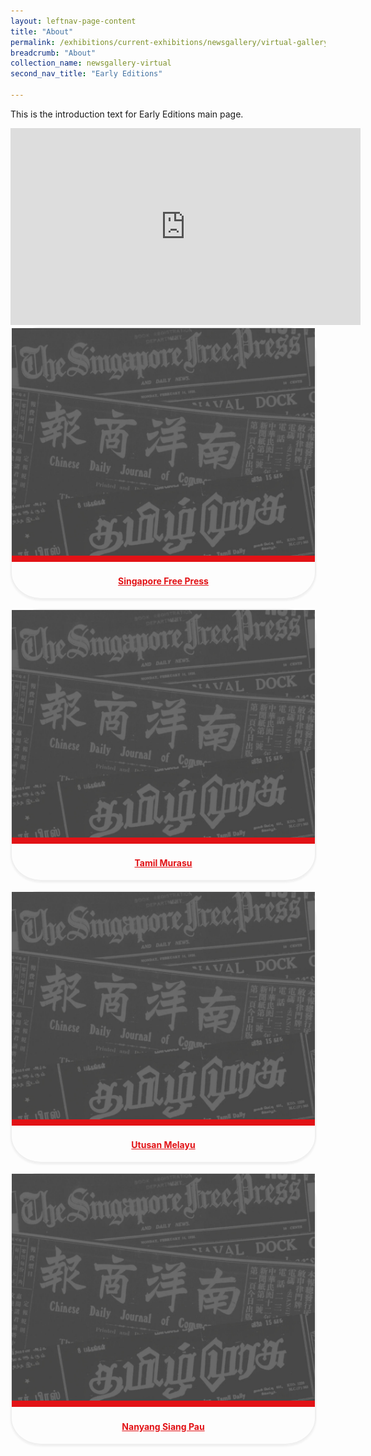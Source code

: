 ```yaml
---
layout: leftnav-page-content
title: "About"
permalink: /exhibitions/current-exhibitions/newsgallery/virtual-gallery/early-editions/
breadcrumb: "About"
collection_name: newsgallery-virtual
second_nav_title: "Early Editions"

---
```


This is the introduction text for Early Editions main page.

<iframe width="560" height="315" src="https://www.youtube.com/embed/SPb79aI6quk" frameborder="0" allow="accelerometer; autoplay; encrypted-media; gyroscope; picture-in-picture" allowfullscreen></iframe>


<div class="sgds-container" style="text-align: center;">
    <div class="row">
        <div class="col is-half" style="border: 2px solid #efefef; box-shadow: 0px 2px 3px #efefef; border-radius: 10%; margin-bottom: 15px; margin-right: 15px;">
            <div class="row">
                <img src="/images/event-images/newsgallery/TNG_placeholder.jpg" alt="Singapore Free Press" style="border-bottom: 10px solid #E21216;">
            </div>
            <div class="row" style="display: inline-block; margin: auto;">
                <h4><a href="/exhibitions/current-exhibitions/newsgallery/virtual-gallery/early-editions/" style="color:#E21216;">Singapore Free Press</a></h4>
            </div>            
        </div>
        <div class="col is-half" style="border: 2px solid #efefef; box-shadow: 0px 2px 3px #efefef; border-radius: 10%; margin-bottom: 15px; margin-right: 15px;">
            <div class="row">
                <img src="/images/event-images/newsgallery/TNG_placeholder.jpg" alt="Tamil Murasu" style="border-bottom: 10px solid #E21216;">
            </div>
            <div class="row" style="display: inline-block; margin: auto;">
                <h4><a href="/exhibitions/current-exhibitions/newsgallery/virtual-gallery/behind-every-story/" style="color:#E21216;">Tamil Murasu</a></h4>
            </div>            
        </div>
    </div>
    <div class="row">
        <div class="col is-half" style="border: 2px solid #efefef; box-shadow: 0px 2px 3px #efefef; border-radius: 10%; margin-bottom: 15px; margin-right: 15px;">
            <div class="row">
                <img src="/images/event-images/newsgallery/TNG_placeholder.jpg" alt="Utusan Melayu" style="border-bottom: 10px solid #E21216;">
            </div>
            <div class="row" style="display: inline-block; margin: auto;">
                <h4><a href="/exhibitions/current-exhibitions/newsgallery/virtual-gallery/early-editions/" style="color:#E21216;">Utusan Melayu</a></h4>
            </div>            
        </div>
        <div class="col is-half" style="border: 2px solid #efefef; box-shadow: 0px 2px 3px #efefef; border-radius: 10%; margin-bottom: 15px; margin-right: 15px;">
            <div class="row">
                <img src="/images/event-images/newsgallery/TNG_placeholder.jpg" alt="Nanyang Siang Pau" style="border-bottom: 10px solid #E21216;">
            </div>
            <div class="row" style="display: inline-block; margin: auto;">
                <h4><a href="/exhibitions/current-exhibitions/newsgallery/virtual-gallery/behind-every-story/" style="color:#E21216;">Nanyang Siang Pau</a></h4>
            </div>            
        </div>
    </div>
</div>